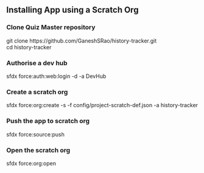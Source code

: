 ## Installing App using a Scratch Org

### Clone Quiz Master repository
git clone https://<span></span>github.com/GaneshSRao/history-tracker.git  <br/>
cd history-tracker

### Authorise a dev hub
sfdx force:auth:web:login -d -a DevHub

### Create a scratch org
sfdx force:org:create -s -f config/project-scratch-def.json -a history-tracker

### Push the app to scratch org
sfdx force:source:push

### Open the scratch org
sfdx force:org:open